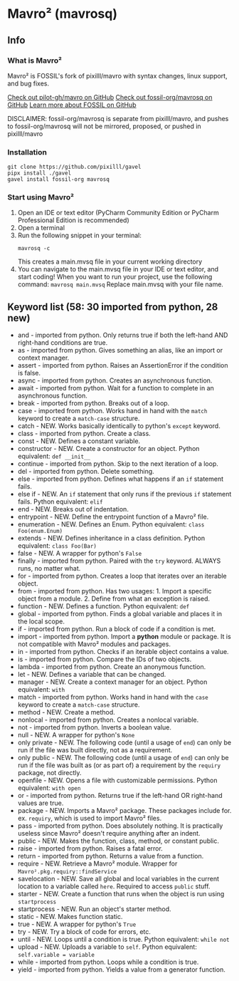 # Mavro² (mavrosq)

## Info

### What is Mavro²
Mavro² is FOSSIL's fork of pixilll/mavro with syntax changes, linux support, and bug fixes.

[Check out pilot-gh/mavro on GitHub](https://github.com/pilot-gh/mavro)
[Check out fossil-org/mavrosq on GitHub](https://github.com/fossil-org/mavrosq)
[Learn more about FOSSIL on GitHub](https://github.com/fossil-org)

DISCLAIMER: fossil-org/mavrosq is separate from pixilll/mavro, and pushes to fossil-org/mavrosq will not be mirrored, proposed, or pushed in pixilll/mavro

### Installation
```commandline
git clone https://github.com/pixilll/gavel
pipx install ./gavel
gavel install fossil-org mavrosq
```

### Start using Mavro²
1. Open an IDE or text editor (PyCharm Community Edition or PyCharm Professional Edition is recommended)
2. Open a terminal
3. Run the following snippet in your terminal:
    ```commandline
    mavrosq -c
    ```
   This creates a main.mvsq file in your current working directory
4. You can navigate to the main.mvsq file in your IDE or text editor, and start coding!
    When you want to run your project, use the following command:
       ```
       mavrosq main.mvsq
       ```
   Replace main.mvsq with your file name.

## Keyword list (58: 30 imported from python, 28 new)
- and - imported from python. Only returns true if both the left-hand AND right-hand conditions are true.
- as - imported from python. Gives something an alias, like an import or context manager.
- assert - imported from python. Raises an AssertionError if the condition is false.
- async - imported from python. Creates an asynchronous function.
- await - imported from python. Wait for a function to complete in an asynchronous function.
- break - imported from python. Breaks out of a loop.
- case - imported from python. Works hand in hand with the `match` keyword to create a `match-case` structure.
- catch - NEW. Works basically identically to python's `except` keyword.
- class - imported from python. Create a class.
- const - NEW. Defines a constant variable.
- constructor - NEW. Create a constructor for an object. Python equivalent: `def __init__`
- continue - imported from python. Skip to the next iteration of a loop.
- del - imported from python. Delete something.
- else - imported from python. Defines what happens if an `if` statement fails.
- else if - NEW. An `if` statement that only runs if the previous `if` statement fails. Python equivalent: `elif`
- end - NEW. Breaks out of indentation.
- entrypoint - NEW. Define the entrypoint function of a Mavro² file.
- enumeration - NEW. Defines an Enum. Python equivalent: `class Foo(enum.Enum)`
- extends - NEW. Defines inheritance in a class definition. Python equivalent: `class Foo(Bar)`
- false - NEW. A wrapper for python's `False`
- finally - imported from python. Paired with the `try` keyword. ALWAYS runs, no matter what.
- for - imported from python. Creates a loop that iterates over an iterable object.
- from - imported from python. Has two usages: 1. Import a specific object from a module. 2. Define from what an exception is raised.
- function - NEW. Defines a function. Python equivalent: `def`
- global - imported from python. Finds a global variable and places it in the local scope.
- if - imported from python. Run a block of code if a condition is met.
- import - imported from python. Import a **python** module or package. It is not compatible with Mavro² modules and packages.
- in - imported from python. Checks if an iterable object contains a value.
- is - imported from python. Compare the IDs of two objects.
- lambda - imported from python. Create an anonymous function.
- let - NEW. Defines a variable that can be changed.
- manager - NEW. Create a context manager for an object. Python equivalent: `with`
- match - imported from python. Works hand in hand with the `case` keyword to create a `match-case` structure.
- method - NEW. Create a method.
- nonlocal - imported from python. Creates a nonlocal variable.
- not - imported from python. Inverts a boolean value.
- null - NEW. A wrapper for python's `None`
- only private - NEW. The following code (until a usage of `end`) can only be run if the file was built directly, not as a requirement.
- only public - NEW. The following code (until a usage of `end`) can only be run if the file was built as (or as part of) a requirement by the `requiry` package, not directly.
- openfile - NEW. Opens a file with customizable permissions. Python equivalent: `with open`
- or - imported from python. Returns true if the left-hand OR right-hand values are true.
- package - NEW. Imports a Mavro² package. These packages include for. ex. `requiry`, which is used to import Mavro² files.
- pass - imported from python. Does absolutely nothing. It is practically useless since Mavro² doesn't require anything after an indent.
- public - NEW. Makes the function, class, method, or constant public.
- raise - imported from python. Raises a fatal error.
- return - imported from python. Returns a value from a function.
- require - NEW. Retrieve a Mavro² module. Wrapper for `Mavro².pkg.requiry::findService`
- savelocation - NEW. Save all global and local variables in the current location to a variable called `here`. Required to access `public` stuff.
- starter - NEW. Create a function that runs when the object is run using `startprocess`
- startprocess - NEW. Run an object's starter method.
- static - NEW. Makes function static.
- true - NEW. A wrapper for python's `True`
- try - NEW. Try a block of code for errors, etc.
- until - NEW. Loops until a condition is true. Python equivalent: `while not`
- upload - NEW. Uploads a variable to `self`. Python equivalent: `self.variable = variable`
- while - imported from python. Loops while a condition is true.
- yield - imported from python. Yields a value from a generator function.
